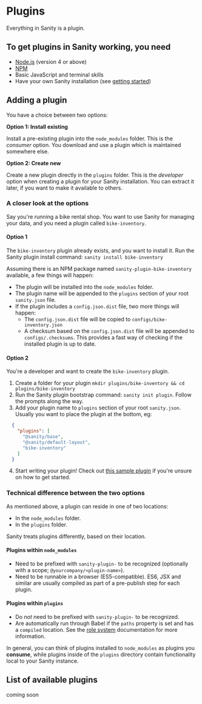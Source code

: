 # Plugins

Everything in Sanity is a plugin.

## To get plugins in Sanity working, you need

* [Node.js](nodejs.org) (version 4 or above)
* [NPM](npmjs.org)
* Basic JavaScript and terminal skills
* Have your own Sanity installation (see [getting started](getting-started.md))


## Adding a plugin

You have a choice between two options:

**Option 1: Install existing**

Install a pre-existing plugin into the `node_modules` folder. This is the *consumer* option. You download and use a plugin which is maintained somewhere else.

**Option 2: Create new**

Create a new plugin directly in the `plugins` folder. This is the *developer* option when creating a plugin for your Sanity installation. You can extract it later, if you want to make it available to others.


### A closer look at the options

Say you're running a bike rental shop. You want to use Sanity for managing your data, and you need a plugin called `bike-inventory`.

#### Option 1

The `bike-inventory` plugin already exists, and you want to install it. Run the Sanity plugin install command: `sanity install bike-inventory`

Assuming there is an NPM package named `sanity-plugin-bike-inventory` available, a few things will happen:

- The plugin will be installed into the `node_modules` folder.
- The plugin name will be appended to the `plugins` section of your root `sanity.json` file.
- If the plugin includes a `config.json.dist` file, two more things will happen:
  - The `config.json.dist` file will be copied to `configs/bike-inventory.json`
  - A checksum based on the `config.json.dist` file will be appended to `configs/.checksums`. This provides a fast way of checking if the installed plugin is up to date.

#### Option 2

You're a developer and want to create the `bike-inventory` plugin.

1. Create a folder for your plugin `mkdir plugins/bike-inventory && cd plugins/bike-inventory`
2. Run the Sanity plugin bootstrap command: `sanity init plugin`. Follow the prompts along the way.
3. Add your plugin name to `plugins` section of your root `sanity.json`. Usually you want to place the plugin at the bottom, eg:
```json
  {
    "plugins": [
      "@sanity/base",
      "@sanity/default-layout",
      "bike-inventory"
    ]
  }
```
4. Start writing your plugin! Check out [this sample plugin](example.com) if you're unsure on how to get started.


### Technical difference between the two options

As mentioned above, a plugin can reside in one of two locations:
- In the `node_modules` folder.
- In the `plugins` folder.

Sanity treats plugins differently, based on their location.

#### Plugins within `node_modules`
  - Need to be prefixed with `sanity-plugin-` to be recognized (optionally with a scope; `@yourcompany/<plugin-name>`).
  - Need to be runnable in a browser (ES5-compatible). ES6, JSX and similar are usually compiled as part of a pre-publish step for each plugin.

#### Plugins within `plugins`
  - Do *not* need to be prefixed with `sanity-plugin-` to be recognized.
  - Are automatically run through Babel if the `paths` property is set and has a `compiled` location. See the [role system](role-system.md) documentation for more information.

In general, you can think of plugins installed to `node_modules` as plugins you __consume__, while plugins inside of the `plugins` directory contain functionality local to your Sanity instance.


## List of available plugins

coming soon
